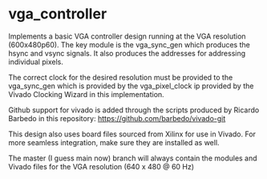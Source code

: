 # vga_controller

Implements a basic VGA controller design running at the VGA resolution (600x480p60). The key module is the vga_sync_gen which produces the hsync and vsync signals. It also produces the addresses for addressing individual pixels.

The correct clock for the desired resolution must be provided to the vga_sync_gen which is provided by the vga_pixel_clock ip provided by the Vivado Clocking Wizard in this implementation.

Github support for vivado is added through the scripts produced by Ricardo Barbedo in this repository: https://github.com/barbedo/vivado-git

This design also uses board files sourced from Xilinx for use in Vivado. For more seamless integration, make sure they are installed as well.

The master (I guess main now) branch will always contain the modules and Vivado files for the VGA resolution (640 x 480 @ 60 Hz)
